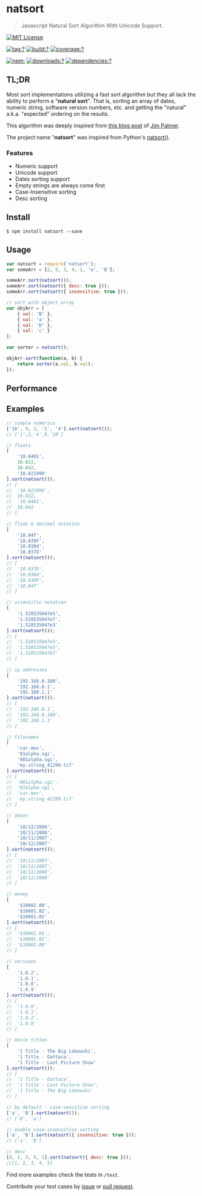 # natsort

> Javascript Natural Sort Algorithm With Unicode Support.

[![MIT License](https://img.shields.io/badge/license-MIT_License-green.svg?style=flat-square)](https://github.com/bubkoo/natsort/blob/master/LICENSE)

[![tag:?](https://img.shields.io/github/tag/bubkoo/natsort.svg?style=flat-square)](https://github.com/bubkoo/natsort/releases)
[![build:?](https://img.shields.io/travis/bubkoo/natsort/master.svg?style=flat-square)](https://travis-ci.org/bubkoo/natsort)
[![coverage:?](https://img.shields.io/coveralls/bubkoo/natsort/master.svg?style=flat-square)](https://coveralls.io/github/bubkoo/natsort)

[![npm:](https://img.shields.io/npm/v/natsort.svg?style=flat-square)](https://www.npmjs.com/packages/natsort)
[![downloads:?](https://img.shields.io/npm/dm/natsort.svg?style=flat-square)](https://www.npmjs.com/packages/natsort)
[![dependencies:?](https://img.shields.io/david/bubkoo/natsort.svg?style=flat-square)](https://david-dm.org/bubkoo/natsort)

## TL;DR

Most sort implementations utilizing a fast sort algorithm but they all lack the ability to perform a "**natural sort**". That is, sorting an array of dates, numeric string, software version numbers, etc. and getting the "natural" a.k.a. "expected" ordering on the results. 

This algorithm was deeply inspired from [this blog post](http://www.overset.com/2008/09/01/javascript-natural-sort-algorithm/) of [Jim Palmer](http://www.linkedin.com/in/jimbob).

The project name "**natsort**" was inspired from Python's [natsort()](https://pypi.python.org/pypi/natsort).

### Features

- Numeric support
- Unicode support
- Dates sorting support
- Empty strings are always come first
- Case-Insensitive sorting
- Desc sorting


## Install

```
$ npm install natsort --save
```

## Usage

```js
var natsort = require('natsort');
var someArr = [2, 5, 3, 4, 1, 'a', 'B'];

someArr.sort(natsort());
someArr.sort(natsort({ desc: true }));
someArr.sort(natsort({ insensitive: true }));

// sort with object array
var objArr = [
    { val: 'B' },
    { val: 'a' },
    { val: 'D' },
    { val: 'c' }
];

var sorter = natsort();

objArr.sort(function(a, b) {
    return sorter(a.val, b.val);
});
```

## Performance

## Examples

```js
// simple numerics
['10', 9, 2, '1', '4'].sort(natsort());
// ['1',2,'4',9,'10']

// floats
[
    '10.0401',
    10.022,
    10.042,
    '10.021999'
].sort(natsort());
// [
//  '10.021999',
//  10.022,
//  '10.0401',
//  10.042
// ]

// float & decimal notation
[
    '10.04f',
    '10.039F',
    '10.038d',
    '10.037D'
].sort(natsort());
// [
//  '10.037D',
//  '10.038d',
//  '10.039F',
//  '10.04f'
// ]

// scientific notation
[
    '1.528535047e5',
    '1.528535047e7',
    '1.528535047e3'
].sort(natsort());
// [
//  '1.528535047e3',
//  '1.528535047e5',
//  '1.528535047e7'
// ]

// ip addresses
[
    '192.168.0.100',
    '192.168.0.1',
    '192.168.1.1'
].sort(natsort());
// [
//  '192.168.0.1',
//  '192.168.0.100',
//  '192.168.1.1'
// ]

// Filenames
[
    'car.mov',
    '01alpha.sgi',
    '001alpha.sgi',
    'my.string_41299.tif'
].sort(natsort());
// [
//  '001alpha.sgi',
//  '01alpha.sgi',
//  'car.mov',
//  'my.string_41299.tif'
// ]

// dates
[
    '10/12/2008',
    '10/11/2008',
    '10/11/2007',
    '10/12/2007'
].sort(natsort());
// [
//  '10/11/2007',
//  '10/12/2007',
//  '10/11/2008',
//  '10/12/2008'
// ]

// money
[
    '$10002.00',
    '$10001.02',
    '$10001.01'
].sort(natsort());
// [
//  '$10001.01',
//  '$10001.02',
//  '$10002.00'
// ]

// versions
[
    '1.0.2',
    '1.0.1',
    '1.0.0',
    '1.0.9'
].sort(natsort());
// [
//  '1.0.0',
//  '1.0.1',
//  '1.0.2',
//  '1.0.9'
// ]

// movie titles
[
    '1 Title - The Big Lebowski',
    '1 Title - Gattaca',
    '1 Title - Last Picture Show'
].sort(natsort());
// [
//  '1 Title - Gattaca',
//  '1 Title - Last Picture Show',
//  '1 Title - The Big Lebowski'
// ]

// by default - case-sensitive sorting
['a', 'B'].sort(natsort());
// ['B', 'a']

// enable case-insensitive sorting
['a', 'B'].sort(natsort({ insensitive: true }));
// ['a', 'B']

// desc
[4, 2, 3, 5, 1].sort(natsort({ desc: true }));
//[1, 2, 3, 4, 5]
```

Find more examples check the tests in `/test`. 

Contribute your test cases by [issue](https://github.com/javve/natural-sort/issues) or [pull request](https://github.com/javve/natural-sort/pulls).
